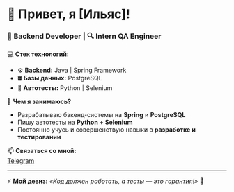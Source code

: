 # 👋 Привет, я [Ильяс]!

### 🚀 Backend Developer | 🔍 Intern QA Engineer

💻 **Стек технологий:**  
- ⚙️ **Backend:** Java | Spring Framework  
- 🛢️ **Базы данных:** PostgreSQL  
- 🤖 **Автотесты:** Python | Selenium  

🎯 **Чем я занимаюсь?**  
- Разрабатываю бэкенд-системы на **Spring** и **PostgreSQL**  
- Пишу автотесты на **Python + Selenium**  
- Постоянно учусь и совершенствую навыки в **разработке и тестировании**  

📫 **Связаться со мной:**  
[Telegram](#)

---
⚡ **Мой девиз:** _«Код должен работать, а тесты — это гарантия!»_ 🚀
